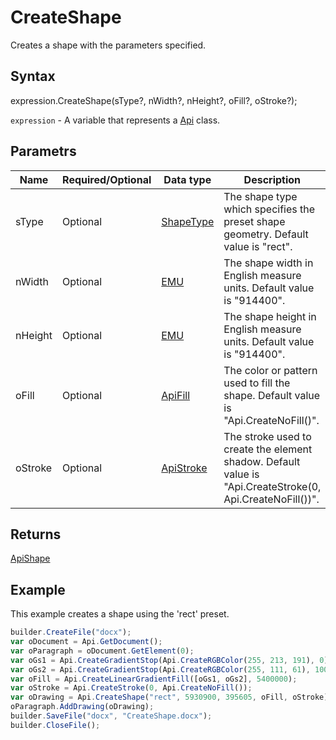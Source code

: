 # CreateShape

Creates a shape with the parameters specified.

## Syntax

expression.CreateShape(sType?, nWidth?, nHeight?, oFill?, oStroke?);

`expression` - A variable that represents a [Api](../Api.md) class.

## Parametrs

| **Name** | **Required/Optional** | **Data type** | **Description** |
| ------------- | ------------- | ------------- | ------------- |
| sType | Optional | [ShapeType](../../../Enumerations/ShapeType.md) | The shape type which specifies the preset shape geometry. Default value is "rect". |
| nWidth | Optional | [EMU](../../../Enumerations/Emu.md) | The shape width in English measure units. Default value is "914400". |
| nHeight | Optional | [EMU](../../../Enumerations/Emu.md) | The shape height in English measure units. Default value is "914400". |
| oFill | Optional | [ApiFill](../../ApiFill/ApiFill.md) | The color or pattern used to fill the shape. Default value is "Api.CreateNoFill()". |
| oStroke | Optional | [ApiStroke](../../ApiStroke/ApiStroke.md) | The stroke used to create the element shadow. Default value is "Api.CreateStroke(0, Api.CreateNoFill())". |

## Returns

[ApiShape](../../ApiShape/ApiShape.md)

## Example

This example creates a shape using the 'rect' preset.

```javascript
builder.CreateFile("docx");
var oDocument = Api.GetDocument();
var oParagraph = oDocument.GetElement(0);
var oGs1 = Api.CreateGradientStop(Api.CreateRGBColor(255, 213, 191), 0);
var oGs2 = Api.CreateGradientStop(Api.CreateRGBColor(255, 111, 61), 100000);
var oFill = Api.CreateLinearGradientFill([oGs1, oGs2], 5400000);
var oStroke = Api.CreateStroke(0, Api.CreateNoFill());
var oDrawing = Api.CreateShape("rect", 5930900, 395605, oFill, oStroke);
oParagraph.AddDrawing(oDrawing);
builder.SaveFile("docx", "CreateShape.docx");
builder.CloseFile();
```
